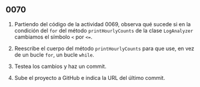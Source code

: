 ## 0070

1. Partiendo del código de la actividad 0069, observa qué sucede si en la condición del `for` del método `printHourlyCounts` de la clase `LogAnalyzer` cambiamos el símbolo `<` por `<=`.

2. Reescribe el cuerpo del método `printHourlyCounts` para que use, en vez de un bucle `for`, un bucle `while`.

3. Testea los cambios y haz un commit.

4. Sube el proyecto a GitHub e indica la URL del último commit.
